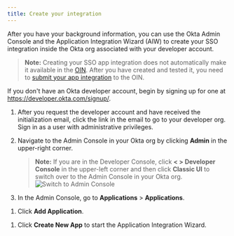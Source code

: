 ```yaml
---
title: Create your integration
---
```


After you have your background information, you can use the Okta Admin Console and the Application Integration Wizard (AIW) to create your SSO integration inside the Okta org associated with your developer account.

>**Note:** Creating your SSO app integration does not automatically make it available in the [OIN](https://www.okta.com/integrations/). After you have created and tested it, you need to [submit your app integration](/docs/guides/submit-app/openidconnect/overview/) to the OIN.

If you don't have an Okta developer account, begin by signing up for one at <https://developer.okta.com/signup/>.

1. After you request the developer account and have received the initialization email, click the link in the email to go to your developer org. Sign in as a user with administrative privileges.
1. Navigate to the Admin Console in your Okta org by clicking **Admin** in the upper-right corner.

   >**Note:** If you are in the Developer Console, click **< > Developer Console** in the upper-left corner and then click **Classic UI** to switch over to the Admin Console in your Okta org.
  ![Switch to Admin Console](/img/oin/scim_switch-ui.png "Switch to Admin UI")

3. In the Admin Console, go to  **Applications** > **Applications**.
<!--  ![Open Applications](/img/oin/scim_open-apps.png "Open Applications") -->
1. Click **Add Application**.
<!--  ![Create Application](/img/oin/scim_create-app.png "Add Application button") -->
1. Click **Create New App** to start the Application Integration Wizard.
<!--   ![Create New Application](/img/oin/scim_create-app-new.png "Create Application button") -->

<StackSelector snippet="create" />

<NextSectionLink/>

